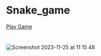 # Snake_game
 [Play Game](https://bogdanlarionov.github.io/Snake_game/)
#

![Screenshot 2023-11-25 at 11 15 48](https://github.com/BogdanLarionov/Snake_game/assets/66039986/9e5b49d3-de8f-403f-a1a6-a654d3f0e916)
